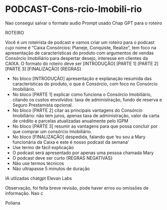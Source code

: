 # PODCAST-Cons-rcio-Imobili-rio

Nao consegui salvar o formato audio
Prompt usado Chap GPT para o roteiro




ROTEIRO

Você é um roteirista de podcast e vamos criar um roteiro para o podcast cujo nome é “Caixa Consórcios: Planeje, Conquiste, Realize”, tem foco na apresentação de características do produto com argumentos de vendas Consórcio Imobiliário para despertar desejo, interesse  em clientes da CAIXA. 
O formato do roteiro deve ser
[INTRODUÇÃO]
[PARTE 1]
[PARTE 2]
[PARTE 3]
[FINALIZAÇÃO]
{REGRAS}
- No bloco [INTRODUÇÃO] apresentação e explanação resumida das características do produto, o que é Consórcio, com foco no Consórcio Imobiliário.
- No bloco [PARTE 1] explicar como funciona o Consórcio Imobiliário, citando os custos envolvidos: taxa de administração, fundo de reserva e Seguro Prestamista opcional.
- No bloco [PARTE 2] citar as principais vantagens do Consórcio Imobiliário: não tem juros, apenas taxa de administração, valor da carta de crédito e parcelas atualizadas anualmente pelo IGPM
- No bloco [PARTE 3] resumir as vantagens para que possa concluir por que comprar um consórcio Imobiliário.
- No bloco [FINALIZAÇÃO] despedida, falando que ‘eu sou a Mary funcionária da Caixa e este é nosso podcast da semana’
- Use termo de fácil explicação
- O podcast será apresentado por apenas uma pessoa chamada Mary
- O podcast deve ser curto
{REGRAS NEGATIVAS}
- Não use termos técnicos
- Não ultrapasse 5 minutos de duração

IA utlizadas
chatgpt
Elevan Labs

Observação, foi feita breve revisão, pode haver erros ou omissões de informação.
Nao c

Poliana
